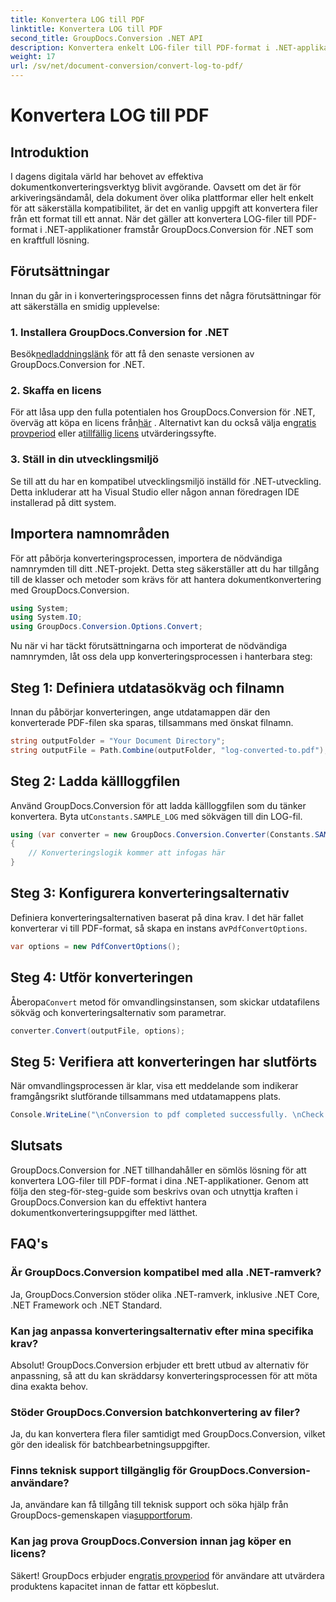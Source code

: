 ```yaml
---
title: Konvertera LOG till PDF
linktitle: Konvertera LOG till PDF
second_title: GroupDocs.Conversion .NET API
description: Konvertera enkelt LOG-filer till PDF-format i .NET-applikationer med GroupDocs.Conversion for .NET. Följ vår steg-för-steg-guide för dokumentkonvertering.
weight: 17
url: /sv/net/document-conversion/convert-log-to-pdf/
---
```


# Konvertera LOG till PDF

## Introduktion
I dagens digitala värld har behovet av effektiva dokumentkonverteringsverktyg blivit avgörande. Oavsett om det är för arkiveringsändamål, dela dokument över olika plattformar eller helt enkelt för att säkerställa kompatibilitet, är det en vanlig uppgift att konvertera filer från ett format till ett annat. När det gäller att konvertera LOG-filer till PDF-format i .NET-applikationer framstår GroupDocs.Conversion för .NET som en kraftfull lösning.
## Förutsättningar
Innan du går in i konverteringsprocessen finns det några förutsättningar för att säkerställa en smidig upplevelse:
### 1. Installera GroupDocs.Conversion for .NET
 Besök[nedladdningslänk](https://releases.groupdocs.com/conversion/net/) för att få den senaste versionen av GroupDocs.Conversion for .NET.
### 2. Skaffa en licens
 För att låsa upp den fulla potentialen hos GroupDocs.Conversion för .NET, överväg att köpa en licens från[här](https://purchase.groupdocs.com/buy) . Alternativt kan du också välja en[gratis provperiod](https://releases.groupdocs.com/) eller a[tillfällig licens](https://purchase.groupdocs.com/temporary-license/) utvärderingssyfte.
### 3. Ställ in din utvecklingsmiljö
Se till att du har en kompatibel utvecklingsmiljö inställd för .NET-utveckling. Detta inkluderar att ha Visual Studio eller någon annan föredragen IDE installerad på ditt system.

## Importera namnområden
För att påbörja konverteringsprocessen, importera de nödvändiga namnrymden till ditt .NET-projekt. Detta steg säkerställer att du har tillgång till de klasser och metoder som krävs för att hantera dokumentkonvertering med GroupDocs.Conversion.
```csharp
using System;
using System.IO;
using GroupDocs.Conversion.Options.Convert;
```

Nu när vi har täckt förutsättningarna och importerat de nödvändiga namnrymden, låt oss dela upp konverteringsprocessen i hanterbara steg:
## Steg 1: Definiera utdatasökväg och filnamn
Innan du påbörjar konverteringen, ange utdatamappen där den konverterade PDF-filen ska sparas, tillsammans med önskat filnamn.
```csharp
string outputFolder = "Your Document Directory";
string outputFile = Path.Combine(outputFolder, "log-converted-to.pdf");
```
## Steg 2: Ladda källloggfilen
 Använd GroupDocs.Conversion för att ladda källloggfilen som du tänker konvertera. Byta ut`Constants.SAMPLE_LOG` med sökvägen till din LOG-fil.
```csharp
using (var converter = new GroupDocs.Conversion.Converter(Constants.SAMPLE_LOG))
{
    // Konverteringslogik kommer att infogas här
}
```
## Steg 3: Konfigurera konverteringsalternativ
Definiera konverteringsalternativen baserat på dina krav. I det här fallet konverterar vi till PDF-format, så skapa en instans av`PdfConvertOptions`.
```csharp
var options = new PdfConvertOptions();
```
## Steg 4: Utför konverteringen
 Åberopa`Convert` metod för omvandlingsinstansen, som skickar utdatafilens sökväg och konverteringsalternativ som parametrar.
```csharp
converter.Convert(outputFile, options);
```
## Steg 5: Verifiera att konverteringen har slutförts
När omvandlingsprocessen är klar, visa ett meddelande som indikerar framgångsrikt slutförande tillsammans med utdatamappens plats.
```csharp
Console.WriteLine("\nConversion to pdf completed successfully. \nCheck output in {0}", outputFolder);
```

## Slutsats
GroupDocs.Conversion for .NET tillhandahåller en sömlös lösning för att konvertera LOG-filer till PDF-format i dina .NET-applikationer. Genom att följa den steg-för-steg-guide som beskrivs ovan och utnyttja kraften i GroupDocs.Conversion kan du effektivt hantera dokumentkonverteringsuppgifter med lätthet.
## FAQ's
### Är GroupDocs.Conversion kompatibel med alla .NET-ramverk?
Ja, GroupDocs.Conversion stöder olika .NET-ramverk, inklusive .NET Core, .NET Framework och .NET Standard.
### Kan jag anpassa konverteringsalternativ efter mina specifika krav?
Absolut! GroupDocs.Conversion erbjuder ett brett utbud av alternativ för anpassning, så att du kan skräddarsy konverteringsprocessen för att möta dina exakta behov.
### Stöder GroupDocs.Conversion batchkonvertering av filer?
Ja, du kan konvertera flera filer samtidigt med GroupDocs.Conversion, vilket gör den idealisk för batchbearbetningsuppgifter.
### Finns teknisk support tillgänglig för GroupDocs.Conversion-användare?
 Ja, användare kan få tillgång till teknisk support och söka hjälp från GroupDocs-gemenskapen via[supportforum](https://forum.groupdocs.com/c/conversion/11).
### Kan jag prova GroupDocs.Conversion innan jag köper en licens?
 Säkert! GroupDocs erbjuder en[gratis provperiod](https://releases.groupdocs.com/) för användare att utvärdera produktens kapacitet innan de fattar ett köpbeslut.